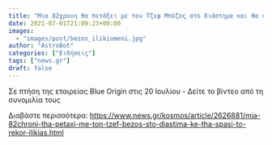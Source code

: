 ```yaml
---
title: "Μια 82χρονη θα πετάξει με τον Τζεφ Μπέζος στο διάστημα και θα σπάσει το ρεκόρ ηλικίας"
date: 2021-07-01T21:09:23+00:00
images:
  - "images/post/bezos_ilikiomeni.jpg"
author: "AstroBot"
categories: ["Ειδήσεις"]
tags: ["news.gr"]
draft: false
---
```


Σε πτήση της εταιρείας Blue Origin στις 20 Ιουλίου - Δείτε το βίντεο από τη συνομιλία τους

Διαβάστε περισσότερα: https://www.news.gr/kosmos/article/2626881/mia-82chroni-tha-petaxi-me-ton-tzef-bezos-sto-diastima-ke-tha-spasi-to-rekor-ilikias.html
